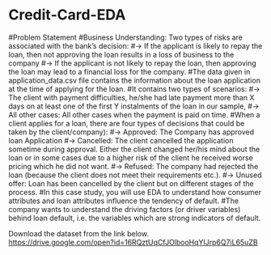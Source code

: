 # Credit-Card-EDA
#Problem Statement 
#Business Understanding: Two types of risks are associated with the bank’s decision:
#-> If the applicant is likely to repay the loan, then not approving the loan results in a loss of business to the company
#-> If the applicant is not likely to repay the loan, then approving the loan may lead to a financial loss for the company.
#The data given in application_data.csv file contains the information about the loan application at the time of applying for the loan.
#It contains two types of scenarios:
#-> The client with payment difficulties, he/she had late payment more than X days on at least one of the first Y instalments of the loan in our sample,
#-> All other cases: All other cases when the payment is paid on time.
#When a client applies for a loan, there are four types of decisions that could be taken by the client/company):
#-> Approved: The Company has approved loan Application
#-> Cancelled: The client cancelled the application sometime during approval. Either the client changed her/his mind about the loan or in some cases due to a higher risk of the client he received worse pricing which he did not want.
#-> Refused: The company had rejected the loan (because the client does not meet their requirements etc.).
#-> Unused offer:  Loan has been cancelled by the client but on different stages of the process.
#In this case study, you will use EDA to understand how consumer attributes and loan attributes influence the tendency of default.
#The company wants to understand the driving factors (or driver variables) behind loan default, i.e. the variables which are strong indicators of default.

Download the dataset from the link below.  
https://drive.google.com/open?id=16RQztUqCfJOlbooHqYlJrp6Q7iL65uZB
